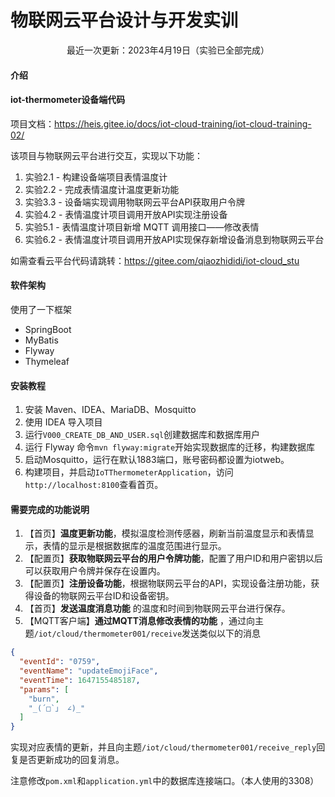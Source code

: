 # 物联网云平台设计与开发实训

<div style="text-align: center">最近一次更新：2023年4月19日（实验已全部完成）</div>

#### 介绍

#### iot-thermometer设备端代码

项目文档：https://heis.gitee.io/docs/iot-cloud-training/iot-cloud-training-02/

该项目与物联网云平台进行交互，实现以下功能：
<ol>
<li>实验2.1 - 构建设备端项目表情温度计</li>
<li>实验2.2 - 完成表情温度计温度更新功能</li>
<li>实验3.3 - 设备端实现调用物联网云平台API获取用户令牌</li>
<li>实验4.2 - 表情温度计项目调用开放API实现注册设备</li>
<li>实验5.1 - 表情温度计项目新增 MQTT 调用接口——修改表情</li>
<li>实验6.2 - 表情温度计项目调用开放API实现保存新增设备消息到物联网云平台</li>
</ol>

如需查看云平台代码请跳转：https://gitee.com/qiaozhididi/iot-cloud_stu

#### 软件架构

使用了一下框架

- SpringBoot
- MyBatis
- Flyway
- Thymeleaf

#### 安装教程

1. 安装 Maven、IDEA、MariaDB、Mosquitto
2. 使用 IDEA 导入项目
3. 运行`V000_CREATE_DB_AND_USER.sql`创建数据库和数据库用户
4. 运行 Flyway 命令`mvn flyway:migrate`开始实现数据库的迁移，构建数据库
5. 启动Mosquitto，运行在默认1883端口，账号密码都设置为iotweb。
6. 构建项目，并启动`IoTThermometerApplication`，访问`http://localhost:8100`查看首页。

#### 需要完成的功能说明

1. 【首页】__温度更新功能__，模拟温度检测传感器，刷新当前温度显示和表情显示，表情的显示是根据数据库的温度范围进行显示。
2. 【配置页】__获取物联网云平台的用户令牌功能__，配置了用户ID和用户密钥以后可以获取用户令牌并保存在设置内。
3. 【配置页】__注册设备功能__，根据物联网云平台的API，实现设备注册功能，获得设备的物联网云平台ID和设备密钥。
4. 【首页】__发送温度消息功能__ 的温度和时间到物联网云平台进行保存。
5. 【MQTT客户端】__通过MQTT消息修改表情的功能__ ，通过向主题`/iot/cloud/thermometer001/receive`发送类似以下的消息

```json
{
  "eventId": "0759",
  "eventName": "updateEmojiFace",
  "eventTime": 1647155485187,
  "params": [
    "burn",
    "_(´□`」 ∠)_"
  ]
}
```

实现对应表情的更新，并且向主题`/iot/cloud/thermometer001/receive_reply`回复是否更新成功的回复消息。

注意修改`pom.xml`和`application.yml`中的数据库连接端口。（本人使用的3308）